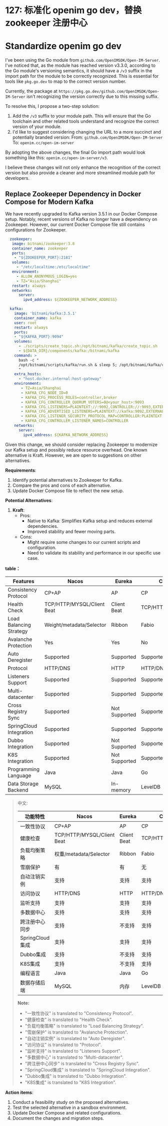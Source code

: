 # 127: 标准化 openim go dev，替换 zookeeper 注册中心

# Standardize openim go dev

I've been using the Go module from `github.com/OpenIMSDK/Open-IM-Server`. I've noticed that, as the module has reached version v3.3.0, according to the Go module's versioning semantics, it should have a `/v3` suffix in the import path for the module to be correctly recognized. This is essential for tools like `pkg.go.dev` to map to the correct version number.

Currently, the package at `https://pkg.go.dev/github.com/OpenIMSDK/Open-IM-Server` isn't recognizing the version correctly due to this missing suffix.

To resolve this, I propose a two-step solution:

1. Add the `/v3` suffix to your module path. This will ensure that the Go toolchain and other related tools understand and recognize the correct version of your module.
2. I'd like to suggest considering changing the URL to a more succinct and potentially branded version: From: `github.com/OpenIMSDK/Open-IM-Server` To: `openim.cc/open-im-server`

By adopting the above changes, the final Go import path would look something like this: `openim.cc/open-im-server/v3`.

I believe these changes will not only enhance the recognition of the correct version but also provide a cleaner and more streamlined module path for developers.



## Replace Zookeeper Dependency in Docker Compose for Modern Kafka

We have recently upgraded to Kafka version 3.5.1 in our Docker Compose setup. Notably, recent versions of Kafka no longer have a dependency on Zookeeper. However, our current Docker Compose file still contains configurations for Zookeeper.

```yaml
  zookeeper:
   image: bitnami/zookeeper:3.8
   container_name: zookeeper
   ports:
    - "${ZOOKEEPER_PORT}:2181"
   volumes:
     - "/etc/localtime:/etc/localtime"
   environment:
     - ALLOW_ANONYMOUS_LOGIN=yes
     - TZ="Asia/Shanghai"
   restart: always
   networks:
      server:
        ipv4_address: ${ZOOKEEPER_NETWORK_ADDRESS}

  kafka:
    image: 'bitnami/kafka:3.5.1'
    container_name: kafka
    user: root
    restart: always
    ports:
    - "${KAFKA_PORT}:9094"
    volumes:
      - ./scripts/create_topic.sh:/opt/bitnami/kafka/create_topic.sh
      - ${DATA_DIR}/components/kafka:/bitnami/kafka
    command: >
      bash -c "
      /opt/bitnami/scripts/kafka/run.sh & sleep 5; /opt/bitnami/kafka/create_topic.sh; wait
      "
    extra_hosts:
      - "host.docker.internal:host-gateway"
    environment:
       - TZ=Asia/Shanghai
       - KAFKA_CFG_NODE_ID=0
       - KAFKA_CFG_PROCESS_ROLES=controller,broker
       - KAFKA_CFG_CONTROLLER_QUORUM_VOTERS=0@<your_host>:9093
       - KAFKA_CFG_LISTENERS=PLAINTEXT://:9092,CONTROLLER://:9093,EXTERNAL://:9094
       - KAFKA_CFG_ADVERTISED_LISTENERS=PLAINTEXT://kafka:9092,EXTERNAL://${DOCKER_BRIDGE_GATEWAY}:${KAFKA_PORT}
       - KAFKA_CFG_LISTENER_SECURITY_PROTOCOL_MAP=CONTROLLER:PLAINTEXT,EXTERNAL:PLAINTEXT,PLAINTEXT:PLAINTEXT
       - KAFKA_CFG_CONTROLLER_LISTENER_NAMES=CONTROLLER
    networks:
      server:
        ipv4_address: ${KAFKA_NETWORK_ADDRESS}
```

Given this change, we should consider replacing Zookeeper to modernize our Kafka setup and possibly reduce resource overhead. One known alternative is Kraft. However, we are open to suggestions on other alternatives.

**Requirements**:

1. Identify potential alternatives to Zookeeper for Kafka.
2. Compare the pros and cons of each alternative.
3. Update Docker Compose file to reflect the new setup.

**Potential Alternatives**:

1. **Kraft**:
   - Pros:
     - Native to Kafka: Simplifies Kafka setup and reduces external dependencies.
     - Improved stability and fewer moving parts.
   - Cons:
     - Might require some changes to our current scripts and configuration.
     - Need to validate its stability and performance in our specific use case.



**table：**

| Features                | Nacos                      | Eureka        | Consul            | CoreDNS       | Zookeeper     |
| ----------------------- | -------------------------- | ------------- | ----------------- | ------------- | ------------- |
| Consistency Protocol    | CP+AP                      | AP            | CP                | —             | CP            |
| Health Check            | TCP/HTTP/MYSQL/Client Beat | Client Beat   | TCP/HTTP/gRPC/Cmd | —             | Keep Alive    |
| Load Balancing Strategy | Weight/metadata/Selector   | Ribbon        | Fabio             | RoundRobin    | —             |
| Avalanche Protection    | Yes                        | Yes           | No                | No            | No            |
| Auto Deregister         | Supported                  | Supported     | Supported         | Not Supported | Supported     |
| Protocol                | HTTP/DNS                   | HTTP          | HTTP/DNS          | DNS           | TCP           |
| Listeners Support       | Supported                  | Supported     | Supported         | Not Supported | Supported     |
| Multi-datacenter        | Supported                  | Supported     | Supported         | Not Supported | Not Supported |
| Cross Registry Sync     | Supported                  | Not Supported | Supported         | Not Supported | Not Supported |
| SpringCloud Integration | Supported                  | Supported     | Supported         | Not Supported | Supported     |
| Dubbo Integration       | Supported                  | Not Supported | Supported         | Not Supported | Supported     |
| K8S Integration         | Supported                  | Not Supported | Supported         | Supported     | Not Supported |
| Programming Language    | Java                       | Java          | Go                | Go            | Java          |
| Data Storage Backend    | MySQL                      | In-memory     | LevelDB           | —             | File System   |



> 中文:
>
> | 功能特性        | Nacos                      | Eureka      | Consul            | CoreDNS    | Zookeeper  |
> | --------------- | -------------------------- | ----------- | ----------------- | ---------- | ---------- |
> | 一致性协议      | CP+AP                      | AP          | CP                | —          | CP         |
> | 健康检查        | TCP/HTTP/MYSQL/Client Beat | Client Beat | TCP/HTTP/gRPC/Cmd | —          | Keep Alive |
> | 负载均衡策略    | 权重/metadata/Selector     | Ribbon      | Fabio             | RoundRobin | —          |
> | 雪崩保护        | 有                         | 有          | 无                | 无         | 无         |
> | 自动注销实例    | 支持                       | 支持        | 支持              | 不支持     | 支持       |
> | 访问协议        | HTTP/DNS                   | HTTP        | HTTP/DNS          | DNS        | TCP        |
> | 监听支持        | 支持                       | 支持        | 支持              | 不支持     | 支持       |
> | 多数据中心      | 支持                       | 支持        | 支持              | 不支持     | 不支持     |
> | 跨注册中心同步  | 支持                       | 不支持      | 支持              | 不支持     | 不支持     |
> | SpringCloud集成 | 支持                       | 支持        | 支持              | 不支持     | 支持       |
> | Dubbo集成       | 支持                       | 不支持      | 支持              | 不支持     | 支持       |
> | K8S集成         | 支持                       | 不支持      | 支持              | 支持       | 不支持     |
> | 编程语言        | Java                       | Java        | Go                | Go         | Java       |
> | 数据存储后端    | MySQL                      | 内存        | LevelDB           | —          | 文件系统   |
> 
> **Note:**
> 
> - "一致性协议" is translated to "Consistency Protocol".
> - "健康检查" is translated to "Health Check".
> - "负载均衡策略" is translated to "Load Balancing Strategy".
> - "雪崩保护" is translated to "Avalanche Protection".
> - "自动注销实例" is translated to "Auto Deregister".
> - "访问协议" is translated to "Protocol".
> - "监听支持" is translated to "Listeners Support".
> - "多数据中心" is translated to "Multi-datacenter".
> - "跨注册中心同步" is translated to "Cross Registry Sync".
> - "SpringCloud集成" is translated to "SpringCloud Integration".
> - "Dubbo集成" is translated to "Dubbo Integration".
> - "K8S集成" is translated to "K8S Integration".



**Action items**:

1. Conduct a feasibility study on the proposed alternatives.
2. Test the selected alternative in a sandbox environment.
3. Update Docker Compose and related configurations.
4. Document the changes and migration steps.



